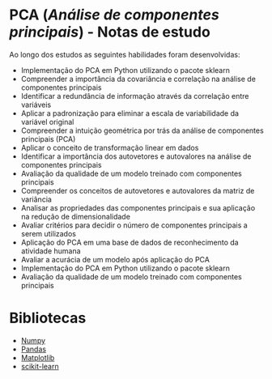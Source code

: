 # PCA (*Análise de componentes principais*) - Notas de estudo

Ao longo dos estudos as seguintes habilidades foram desenvolvidas:
- Implementação do PCA em Python utilizando o pacote sklearn
- Compreender a importância da covariância e correlação na análise de componentes principais
- Identificar a redundância de informação através da correlação entre variáveis
- Aplicar a padronização para eliminar a escala de variabilidade da variável original
- Compreender a intuição geométrica por trás da análise de componentes principais (PCA)
- Aplicar o conceito de transformação linear em dados
- Identificar a importância dos autovetores e autovalores na análise de componentes principais
- Avaliação da qualidade de um modelo treinado com componentes principais
- Compreender os conceitos de autovetores e autovalores da matriz de variância
- Analisar as propriedades das componentes principais e sua aplicação na redução de dimensionalidade
- Avaliar critérios para decidir o número de componentes principais a serem utilizados
- Aplicação do PCA em uma base de dados de reconhecimento da atividade humana
- Avaliar a acurácia de um modelo após aplicação do PCA
- Implementação do PCA em Python utilizando o pacote sklearn
- Avaliação da qualidade de um modelo treinado com componentes principais



# Bibliotecas
- [Numpy](https://numpy.org/)
- [Pandas](https://pandas.pydata.org/)
- [Matplotlib](https://matplotlib.org/)
- [scikit-learn](https://scikit-learn.org/stable/index.html)
